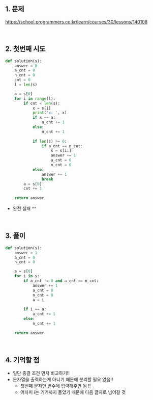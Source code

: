 ## 1. 문제

https://school.programmers.co.kr/learn/courses/30/lessons/140108

<br>

## 2. 첫번째 시도

```python
def solution(s):
    answer = 0
    a_cnt = 0
    n_cnt = 0
    cnt = 0
    l = len(s)

    a = s[0]
    for i in range(l): 
        if cnt < len(s):
            x = s[i]
            print('x: ', x)
            if x == a:
                a_cnt += 1
            else:
                n_cnt += 1
        
            if len(s) >= 0:
                if a_cnt == n_cnt:
                    s = s[i:]
                    answer += 1
                    a_cnt = 0
                    n_cnt = 0
            else:
                answer += 1
                break
        a = s[0]
        cnt += 1
    
    return answer
```

- 완전 실패 *^^*

<br>

## 3. 풀이

```python
def solution(s):
    answer = 1
    a_cnt = 0
    n_cnt = 0

    a = s[0]
    for i in s: 
        if a_cnt != 0 and a_cnt == n_cnt:
            answer += 1
            a_cnt = 0
            n_cnt = 0
            a = i
            
        if i == a:
            a_cnt += 1
        else:
            n_cnt += 1
            
    return answer
```

<br>

## 4. 기억할 점

- 일단 종결 조건 먼저 비교하기!!
- 문자열을 출력하는게 아니기 때문에 분리할 필요 없음!!
    - 첫번째 문자만 변수에 입력해주면 됨 !! 
    - 어차피 i는 거기까지 돌았기 때문에 다음 글자로 넘어갈 것